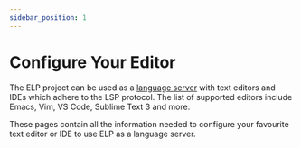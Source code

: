 ```yaml
---
sidebar_position: 1
---
```


# Configure Your Editor

The ELP project can be used as a [language server](https://microsoft.github.io/language-server-protocol/overviews/lsp/overview/) with text editors and IDEs which adhere to the LSP protocol. The list of supported editors include Emacs, Vim, VS Code, Sublime Text 3 and more.

These pages contain all the information needed to configure your favourite text editor or IDE to use ELP as a language server.
